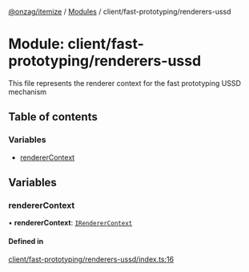 [@onzag/itemize](../README.md) / [Modules](../modules.md) / client/fast-prototyping/renderers-ussd

# Module: client/fast-prototyping/renderers-ussd

This file represents the renderer context for the fast prototyping USSD mechanism

## Table of contents

### Variables

- [rendererContext](client_fast_prototyping_renderers_ussd.md#renderercontext)

## Variables

### rendererContext

• **rendererContext**: [`IRendererContext`](../interfaces/client_providers_renderer.IRendererContext.md)

#### Defined in

[client/fast-prototyping/renderers-ussd/index.ts:16](https://github.com/onzag/itemize/blob/a24376ed/client/fast-prototyping/renderers-ussd/index.ts#L16)
